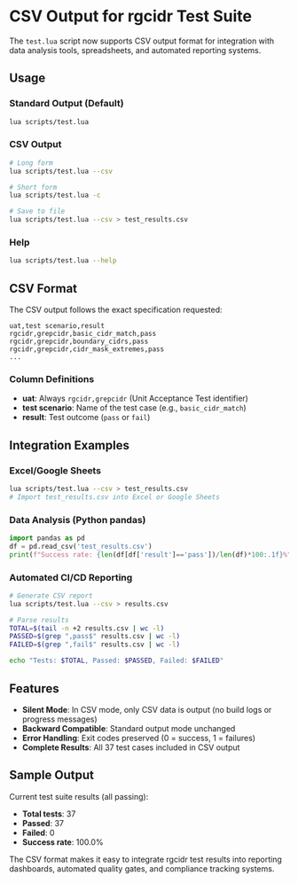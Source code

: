 # CSV Output for rgcidr Test Suite

The `test.lua` script now supports CSV output format for integration with data analysis tools, spreadsheets, and automated reporting systems.

## Usage

### Standard Output (Default)
```bash
lua scripts/test.lua
```

### CSV Output
```bash
# Long form
lua scripts/test.lua --csv

# Short form  
lua scripts/test.lua -c

# Save to file
lua scripts/test.lua --csv > test_results.csv
```

### Help
```bash
lua scripts/test.lua --help
```

## CSV Format

The CSV output follows the exact specification requested:

```csv
uat,test scenario,result
rgcidr,grepcidr,basic_cidr_match,pass
rgcidr,grepcidr,boundary_cidrs,pass
rgcidr,grepcidr,cidr_mask_extremes,pass
...
```

### Column Definitions

- **uat**: Always `rgcidr,grepcidr` (Unit Acceptance Test identifier)
- **test scenario**: Name of the test case (e.g., `basic_cidr_match`)  
- **result**: Test outcome (`pass` or `fail`)

## Integration Examples

### Excel/Google Sheets
```bash
lua scripts/test.lua --csv > test_results.csv
# Import test_results.csv into Excel or Google Sheets
```

### Data Analysis (Python pandas)
```python
import pandas as pd
df = pd.read_csv('test_results.csv')
print(f"Success rate: {len(df[df['result']=='pass'])/len(df)*100:.1f}%")
```

### Automated CI/CD Reporting
```bash
# Generate CSV report
lua scripts/test.lua --csv > results.csv

# Parse results
TOTAL=$(tail -n +2 results.csv | wc -l)
PASSED=$(grep ",pass$" results.csv | wc -l) 
FAILED=$(grep ",fail$" results.csv | wc -l)

echo "Tests: $TOTAL, Passed: $PASSED, Failed: $FAILED"
```

## Features

- **Silent Mode**: In CSV mode, only CSV data is output (no build logs or progress messages)
- **Backward Compatible**: Standard output mode unchanged 
- **Error Handling**: Exit codes preserved (0 = success, 1 = failures)
- **Complete Results**: All 37 test cases included in CSV output

## Sample Output

Current test suite results (all passing):
- **Total tests**: 37
- **Passed**: 37  
- **Failed**: 0
- **Success rate**: 100.0%

The CSV format makes it easy to integrate rgcidr test results into reporting dashboards, automated quality gates, and compliance tracking systems.
